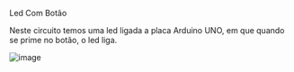 Led Com Botão

Neste circuito temos uma led ligada a placa Arduino UNO, em que quando se prime no botão, o led liga.


![image](https://github.com/user-attachments/assets/b5d4bd76-eb4f-434a-a7c7-72141e3dabc3)
